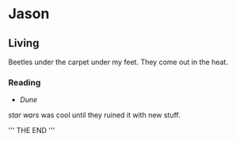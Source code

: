 # Jason

## Living

Beetles under the carpet under my feet.
They come out in the heat.
 
### Reading
- *Dune* 

*star wars* was cool until they ruined it with new stuff.

'''
THE END
'''
